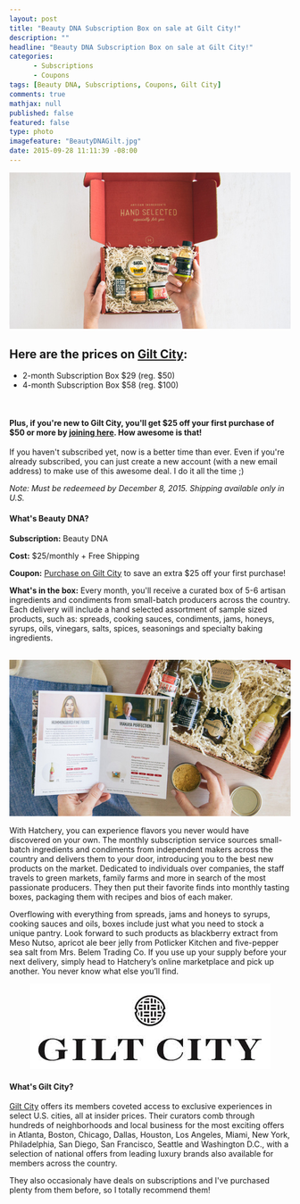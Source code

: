 ```yaml
---
layout: post
title: "Beauty DNA Subscription Box on sale at Gilt City!"
description: ""
headline: "Beauty DNA Subscription Box on sale at Gilt City!"
categories: 
      - Subscriptions
      - Coupons
tags: [Beauty DNA, Subscriptions, Coupons, Gilt City]
comments: true
mathjax: null
published: false
featured: false
type: photo
imagefeature: "BeautyDNAGilt.jpg"
date: 2015-09-28 11:11:39 -08:00
---
```


<center><a href="www.giltcity.com/invite/157210226a9yhx2xr9pf" target="_blank">
<img src="/images/HatcheryGilt.jpg" border="0" style="border:none;max-width:100%;" alt="Hatchery Subscription Box on sale at Gilt City!" />
</a></center>

<p><H2>Here are the prices on <a href="www.giltcity.com/invite/157210226a9yhx2xr9pf" target="_blank">Gilt City</a>:</H2></p>
<ul>
<li>2-month Subscription Box $29 (reg. $50)</li>
<li>4-month Subscription Box $58 (reg. $100)</li>
</ul>

<br>

<p><H4>Plus, if you're new to Gilt City, you'll get $25 off your first purchase of $50 or more by <a href="www.giltcity.com/invite/157210226a9yhx2xr9pf" target="_blank">joining here</a>. How awesome is that!</H4></p>

<p>If you haven't subscribed yet, now is a better time than ever. Even if you're already subscribed, you can just create a new account (with a new email address) to make use of this awesome deal. I do it all the time ;)</p>

<p><i>Note: Must be redeemeed by December 8, 2015. Shipping available only in U.S.</i></p>

<H4>What's Beauty DNA?</H4>
<p><b>Subscription:</b> Beauty DNA</p>
<p><b>Cost:</b> $25/monthly + Free Shipping</p>
<p><b>Coupon:</b> <a href="www.giltcity.com/invite/157210226a9yhx2xr9pf" target="_blank">Purchase on Gilt City</a> to save an extra $25 off your first purchase!</p>
<p><b>What's in the box:</b> Every month, you'll receive a curated box of 5-6 artisan ingredients and condiments from small-batch producers across the country. Each delivery will include a hand selected assortment of sample sized products, such as: spreads, cooking sauces, condiments, jams, honeys, syrups, oils, vinegars, salts, spices, seasonings and specialty baking ingredients.</p>

<br>

<center><a href="www.giltcity.com/invite/157210226a9yhx2xr9pf" target="_blank">
<img src="/images/HatcheryGilt2.jpg" border="0" style="border:none;max-width:100%;" alt="Hatchery Subscription Box on sale at Gilt City!" />
</a></center>

<p>With Hatchery, you can experience flavors you never would have discovered on your own. The monthly subscription service sources small-batch ingredients and condiments from independent makers across the country and delivers them to your door, introducing you to the best new products on the market. Dedicated to individuals over companies, the staff travels to green markets, family farms and more in search of the most passionate producers. They then put their favorite finds into monthly tasting boxes, packaging them with recipes and bios of each maker.</p>

<p>Overflowing with everything from spreads, jams and honeys to syrups, cooking sauces and oils, boxes include just what you need to stock a unique pantry. Look forward to such products as blackberry extract from Meso Nutso, apricot ale beer jelly from Potlicker Kitchen and five-pepper sea salt from Mrs. Belem Trading Co. If you use up your supply before your next delivery, simply head to Hatchery’s online marketplace and pick up another. You never know what else you’ll find.</p>

<center><a href="www.giltcity.com/invite/157210226a9yhx2xr9pf" target="_blank">
<img src="/images/GiltCity.png" border="0" style="border:none;max-width:100%;" alt="Gilt City" />
</a></center>
<H4>What's Gilt City?</H4>
<p><a href="www.giltcity.com/invite/157210226a9yhx2xr9pf" target="_blank">Gilt City</a> offers its members coveted access to exclusive experiences in select U.S. cities, all at insider prices. Their curators comb through hundreds of neighborhoods and local business for the most exciting offers in Atlanta, Boston, Chicago, Dallas, Houston, Los Angeles, Miami, New York, Philadelphia, San Diego, San Francisco, Seattle and Washington D.C., with a selection of national offers from leading luxury brands also available for members across the country.</p>

<p>They also occasionaly have deals on subscriptions and I've purchased plenty from them before, so I totally recommend them!</p>
